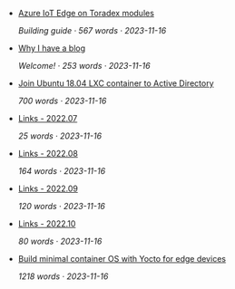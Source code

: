 
* [Azure IoT Edge on Toradex modules](../blog/azure-iot-edge.md)

	 *Building guide · 567 words · 2023-11-16*

* [Why I have a blog](../blog/hello-world.md)

	 *Welcome! · 253 words · 2023-11-16*

* [Join Ubuntu 18.04 LXC container to Active Directory](../blog/ubuntu-lxc-ad.md)

	 *700 words · 2023-11-16*

* [Links - 2022.07](../blog/links-2022-07.md)

	 *25 words · 2023-11-16*

* [Links - 2022.08](../blog/links-2022-08.md)

	 *164 words · 2023-11-16*

* [Links - 2022.09](../blog/links-2022-09.md)

	 *120 words · 2023-11-16*

* [Links - 2022.10](../blog/links-2022-10.md)

	 *80 words · 2023-11-16*

* [Build minimal container OS with Yocto for edge devices](../blog/podman-yocto.md)

	 *1218 words · 2023-11-16*

